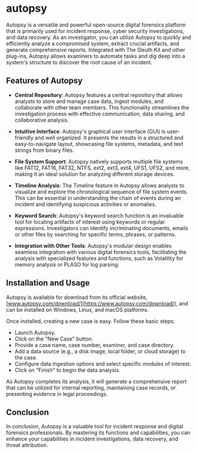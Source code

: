 # autopsy

Autopsy is a versatile and powerful open-source digital forensics platform that is primarily used for incident response, cyber security investigations, and data recovery. As an investigator, you can utilize Autopsy to quickly and efficiently analyze a compromised system, extract crucial artifacts, and generate comprehensive reports. Integrated with The Sleuth Kit and other plug-ins, Autopsy allows examiners to automate tasks and dig deep into a system's structure to discover the root cause of an incident.

## Features of Autopsy

- **Central Repository**: Autopsy features a central repository that allows analysts to store and manage case data, ingest modules, and collaborate with other team members. This functionality streamlines the investigation process with effective communication, data sharing, and collaborative analysis.

- **Intuitive Interface**: Autopsy's graphical user interface (GUI) is user-friendly and well organized. It presents the results in a structured and easy-to-navigate layout, showcasing file systems, metadata, and text strings from binary files.

- **File System Support**: Autopsy natively supports multiple file systems like FAT12, FAT16, FAT32, NTFS, ext2, ext3, ext4, UFS1, UFS2, and more, making it an ideal solution for analyzing different storage devices.

- **Timeline Analysis**: The Timeline feature in Autopsy allows analysts to visualize and explore the chronological sequence of file system events. This can be essential in understanding the chain of events during an incident and identifying suspicious activities or anomalies.

- **Keyword Search**: Autopsy's keyword search function is an invaluable tool for locating artifacts of interest using keywords or regular expressions. Investigators can identify incriminating documents, emails or other files by searching for specific terms, phrases, or patterns.

- **Integration with Other Tools**: Autopsy's modular design enables seamless integration with various digital forensics tools, facilitating the analysis with specialized features and functions, such as Volatility for memory analysis or PLASO for log parsing.

## Installation and Usage

Autopsy is available for download from its official website, [www.autopsy.com/download/](https://www.autopsy.com/download/), and can be installed on Windows, Linux, and macOS platforms. 

Once installed, creating a new case is easy. Follow these basic steps:

- Launch Autopsy.
- Click on the "New Case" button.
- Provide a case name, case number, examiner, and case directory.
- Add a data source (e.g., a disk image, local folder, or cloud storage) to the case.
- Configure data ingestion options and select specific modules of interest.
- Click on "Finish" to begin the data analysis.

As Autopsy completes its analysis, it will generate a comprehensive report that can be utilized for internal reporting, maintaining case records, or presenting evidence in legal proceedings. 

## Conclusion

In conclusion, Autopsy is a valuable tool for incident response and digital forensics professionals. By mastering its functions and capabilities, you can enhance your capabilities in incident investigations, data recovery, and threat attribution.